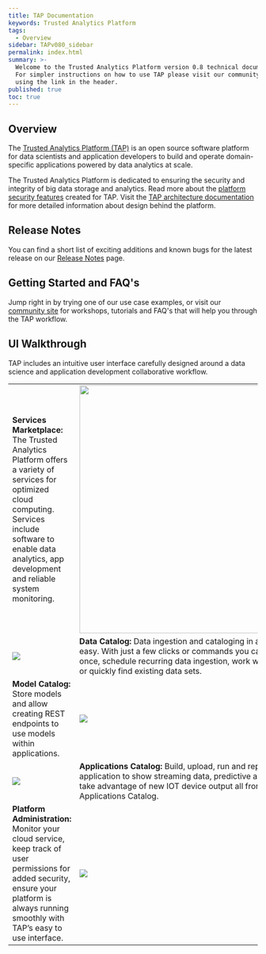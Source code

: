 ```yaml
---
title: TAP Documentation
keywords: Trusted Analytics Platform
tags:
  - Overview
sidebar: TAPv080_sidebar
permalink: index.html
summary: >-
  Welcome to the Trusted Analytics Platform version 0.8 technical documentation.
  For simpler instructions on how to use TAP please visit our community site
  using the link in the header.
published: true
toc: true
---
```


## Overview

The [Trusted Analytics Platform (TAP)](http://www.trustedanalytics.org) is an open source software platform for data scientists and application developers to build and operate domain-specific applications powered by data analytics at scale.

The Trusted Analytics Platform is dedicated to ensuring the security and integrity of big data storage and analytics. Read more about the [platform security features](Platform_security_features.md) created for TAP.  Visit the [TAP architecture documentation](taparchitechture.pdf) for more detailed information about design behind the platform.

##  Release Notes

You can find a short list of exciting additions and known bugs for the latest release on our [Release Notes](Release_notes.mdnote) page.

##  Getting Started and FAQ's

Jump right in by trying one of our use case examples, or visit our [community site](https://community.trustedanalytics.org/welcome) for workshops, tutorials and FAQ's that will help you through the TAP workflow.

## UI Walkthrough

TAP includes an intuitive user interface carefully designed around a data science and  application development collaborative workflow.  

|  |  |
|-------|--------|
| **Services Marketplace:** The Trusted Analytics Platform offers a variety of services for optimized cloud computing. Services include software to enable data analytics, app development and reliable system monitoring. | <img src="/images/UI_marketplace_900x.gif" width="500px"> |
| ![](/images/UI_datacatalog_900x.gif) | **Data Catalog:** Data ingestion and cataloging in a TAP platform is easy. With just a few clicks or commands you can ingest data once, schedule recurring data ingestion, work with streaming data or quickly find existing data sets. |
| **Model Catalog:** Store models and allow creating REST endpoints to use models within applications.  | ![](/images/UI_modelcatalog_900x.gif) |
| ![](/images/UI_appcatalog_900x.gif)  | **Applications Catalog:** Build, upload, run and repurpose any application to show streaming data, predictive analytics results, or take advantage of new IOT device output all from the TAP Applications Catalog. |
| **Platform Administration:** Monitor your cloud service, keep track of user permissions for added security, ensure your platform is always running smoothly with TAP’s easy to use interface.  | ![](/images/UI_platformadmin_900x.gif) |
